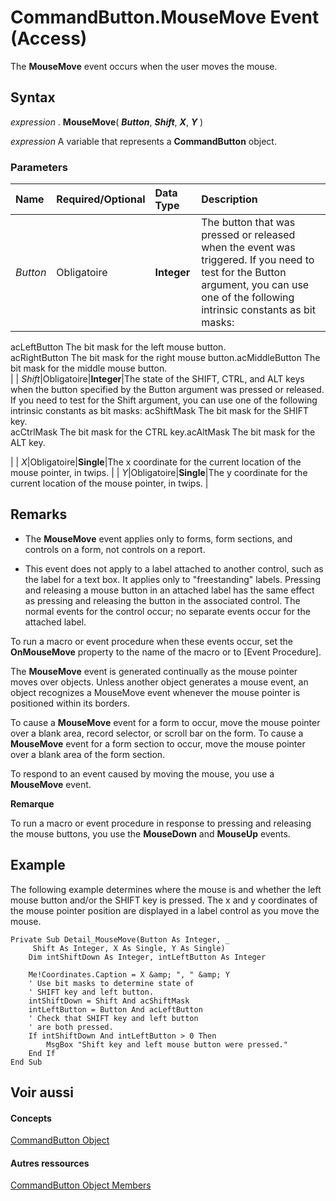 
# CommandButton.MouseMove Event (Access)

The  **MouseMove** event occurs when the user moves the mouse.
 


## Syntax

*expression* . **MouseMove**( ***Button***, ***Shift***, ***X***, ***Y*** )
 

 
*expression* A variable that represents a **CommandButton** object.
 

 

### Parameters



|**Name**|**Required/Optional**|**Data Type**|**Description**|
|:-----|:-----|:-----|:-----|
| _Button_|Obligatoire|**Integer**|The button that was pressed or released when the event was triggered. If you need to test for the Button argument, you can use one of the following intrinsic constants as bit masks: 
 acLeftButton  The bit mask for the left mouse button.  
  acRightButton  The bit mask for the right mouse button.acMiddleButton  The bit mask for the middle mouse button.  
 |
| _Shift_|Obligatoire|**Integer**|The state of the SHIFT, CTRL, and ALT keys when the button specified by the Button argument was pressed or released. If you need to test for the Shift argument, you can use one of the following intrinsic constants as bit masks:
 acShiftMask  The bit mask for the SHIFT key.  
  acCtrlMask  The bit mask for the CTRL key.acAltMask  The bit mask for the ALT key.  
  
  |
| _X_|Obligatoire|**Single**|The x coordinate for the current location of the mouse pointer, in twips. |
| _Y_|Obligatoire|**Single**|The y coordinate for the current location of the mouse pointer, in twips. |

## Remarks


 

 

- The  **MouseMove** event applies only to forms, form sections, and controls on a form, not controls on a report.
    
 
- This event does not apply to a label attached to another control, such as the label for a text box. It applies only to "freestanding" labels. Pressing and releasing a mouse button in an attached label has the same effect as pressing and releasing the button in the associated control. The normal events for the control occur; no separate events occur for the attached label.
    
 

 

 
To run a macro or event procedure when these events occur, set the  **OnMouseMove** property to the name of the macro or to [Event Procedure].
 

 
The  **MouseMove** event is generated continually as the mouse pointer moves over objects. Unless another object generates a mouse event, an object recognizes a MouseMove event whenever the mouse pointer is positioned within its borders.
 

 
To cause a  **MouseMove** event for a form to occur, move the mouse pointer over a blank area, record selector, or scroll bar on the form. To cause a **MouseMove** event for a form section to occur, move the mouse pointer over a blank area of the form section.
 

 
To respond to an event caused by moving the mouse, you use a  **MouseMove** event.
 

 

 **Remarque**  
 

To run a macro or event procedure in response to pressing and releasing the mouse buttons, you use the  **MouseDown** and **MouseUp** events.
 

 

## Example

The following example determines where the mouse is and whether the left mouse button and/or the SHIFT key is pressed. The x and y coordinates of the mouse pointer position are displayed in a label control as you move the mouse.
 

 

```
Private Sub Detail_MouseMove(Button As Integer, _ 
     Shift As Integer, X As Single, Y As Single) 
    Dim intShiftDown As Integer, intLeftButton As Integer 
 
    Me!Coordinates.Caption = X &amp; ", " &amp; Y 
    ' Use bit masks to determine state of 
    ' SHIFT key and left button. 
    intShiftDown = Shift And acShiftMask 
    intLeftButton = Button And acLeftButton 
    ' Check that SHIFT key and left button  
    ' are both pressed. 
    If intShiftDown And intLeftButton > 0 Then 
        MsgBox "Shift key and left mouse button were pressed." 
    End If 
End Sub 

```


## Voir aussi


#### Concepts


 
[CommandButton Object](25e7c0b7-03c1-dffe-8f52-4ec59739f6b8.md)
#### Autres ressources


 
[CommandButton Object Members](http://msdn.microsoft.com/library/9e1c10e6-0d03-78fd-ac9d-3f086ce1e0f5%28Office.15%29.aspx)